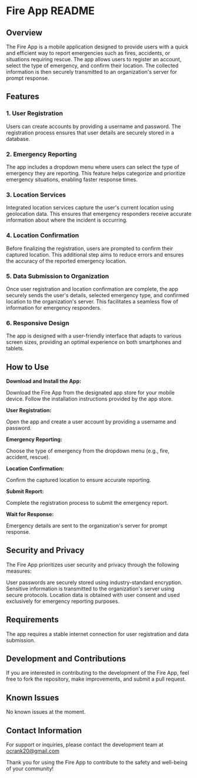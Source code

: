 # Fire App README

## Overview

The Fire App is a mobile application designed to provide users with a quick and efficient way to report emergencies such as fires, accidents, or situations requiring rescue. The app allows users to register an account, select the type of emergency, and confirm their location. The collected information is then securely transmitted to an organization's server for prompt response.

## Features
### 1. User Registration

Users can create accounts by providing a username and password. The registration process ensures that user details are securely stored in a database.

### 2. Emergency Reporting

The app includes a dropdown menu where users can select the type of emergency they are reporting. This feature helps categorize and prioritize emergency situations, enabling faster response times.

### 3. Location Services

Integrated location services capture the user's current location using geolocation data. This ensures that emergency responders receive accurate information about where the incident is occurring.

### 4. Location Confirmation

Before finalizing the registration, users are prompted to confirm their captured location. This additional step aims to reduce errors and ensures the accuracy of the reported emergency location.

### 5. Data Submission to Organization

Once user registration and location confirmation are complete, the app securely sends the user's details, selected emergency type, and confirmed location to the organization's server. This facilitates a seamless flow of information for emergency responders.

### 6. Responsive Design

The app is designed with a user-friendly interface that adapts to various screen sizes, providing an optimal experience on both smartphones and tablets.

## How to Use

**Download and Install the App:**

Download the Fire App from the designated app store for your mobile device.
Follow the installation instructions provided by the app store.

**User Registration:**

Open the app and create a user account by providing a username and password.

**Emergency Reporting:**

Choose the type of emergency from the dropdown menu (e.g., fire, accident, rescue).

**Location Confirmation:**

Confirm the captured location to ensure accurate reporting.

**Submit Report:**

Complete the registration process to submit the emergency report.

**Wait for Response:**

Emergency details are sent to the organization's server for prompt response.

## Security and Privacy 

The Fire App prioritizes user security and privacy through the following measures:

User passwords are securely stored using industry-standard encryption.
Sensitive information is transmitted to the organization's server using secure protocols.
Location data is obtained with user consent and used exclusively for emergency reporting purposes.

## Requirements
The app requires a stable internet connection for user registration and data submission.

## Development and Contributions

If you are interested in contributing to the development of the Fire App, feel free to fork the repository, make improvements, and submit a pull request.

## Known Issues
No known issues at the moment.

## Contact Information

For support or inquiries, please contact the development team at ocrank20@gmail.com

Thank you for using the Fire App to contribute to the safety and well-being of your community!


